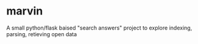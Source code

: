 marvin
======

A small python/flask baised "search answers" project to explore indexing, parsing, retieving open data
